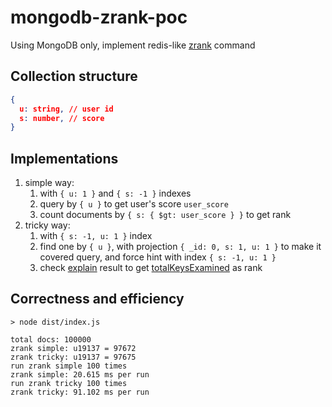 # mongodb-zrank-poc

Using MongoDB only, implement redis-like [zrank](https://redis.io/commands/zrank) command

## Collection structure

```json
{
  u: string, // user id
  s: number, // score
}
```

## Implementations

1. simple way:
   1. with `{ u: 1 }` and `{ s: -1 }` indexes
   2. query by `{ u }` to get user's score `user_score`
   3. count documents by `{ s: { $gt: user_score } }` to get rank
2. tricky way:
   1. with `{ s: -1, u: 1 }` index
   2. find one by `{ u }`, with projection `{ _id: 0, s: 1, u: 1 }` to make it covered query, and force hint with index `{ s: -1, u: 1 }`
   3. check [explain](https://docs.mongodb.com/v5.0/reference/command/explain/#mongodb-dbcommand-dbcmd.explain) result to get [totalKeysExamined](https://docs.mongodb.com/v5.0/reference/explain-results/#mongodb-data-explain.executionStats.totalKeysExamined) as rank

## Correctness and efficiency

```shell
> node dist/index.js

total docs: 100000
zrank simple: u19137 = 97672
zrank tricky: u19137 = 97675
run zrank simple 100 times
zrank simple: 20.615 ms per run
run zrank tricky 100 times
zrank tricky: 91.102 ms per run
```